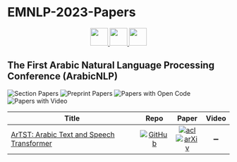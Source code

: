 # EMNLP-2023-Papers

<div align="center">
    <a href="https://github.com/DmitryRyumin/EMNLP-2023-Papers/blob/main/sections/findings.md">
        <img src="https://cdn.jsdelivr.net/gh/DmitryRyumin/NewEraAI-Papers@main/images/left.svg" width="40" alt="" />
    </a>
    <a href="https://github.com/DmitryRyumin/EMNLP-2023-Papers/">
        <img src="https://cdn.jsdelivr.net/gh/DmitryRyumin/NewEraAI-Papers@main/images/home.svg" width="40" alt="" />
    </a>
    <a href="https://github.com/DmitryRyumin/EMNLP-2023-Papers/blob/main/sections/argmining.md">
        <img src="https://cdn.jsdelivr.net/gh/DmitryRyumin/NewEraAI-Papers@main/images/right.svg" width="40" alt="" />
    </a>
</div>

## The First Arabic Natural Language Processing Conference (ArabicNLP)

![Section Papers](https://img.shields.io/badge/Section%20Papers-soon-42BA16) ![Preprint Papers](https://img.shields.io/badge/Preprint%20Papers-soon-b31b1b) ![Papers with Open Code](https://img.shields.io/badge/Papers%20with%20Open%20Code-soon-1D7FBF) ![Papers with Video](https://img.shields.io/badge/Papers%20with%20Video-soon-FF0000)


| **Title** | **Repo** | **Paper** | **Video** |
|-----------|:--------:|:---------:|:---------:|
| [ArTST: Arabic Text and Speech Transformer](https://aclanthology.org/2023.arabicnlp-1.5/) | [![GitHub](https://img.shields.io/github/stars/mbzuai-nlp/ArTST?style=flat)](https://github.com/mbzuai-nlp/ArTST/tree/main)| [![acl](https://img.shields.io/badge/pdf-ACL%20Anthology-CBCBCC.svg)](https://aclanthology.org/2023.arabicnlp-1.5/) <br /> [![arXiv](https://img.shields.io/badge/arXiv-2303.15714-b31b1b.svg)](https://arxiv.org/abs/2310.16621) | :heavy_minus_sign: |
